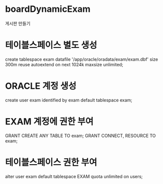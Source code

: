 # boardDynamicExam
게시판 만들기

# 테이블스페이스 별도 생성
create tablespace exam datafile '/app/oracle/oradata/exam/exam.dbf' size 300m reuse autoextend on next 1024k maxsize unlimited;

# ORACLE 계정 생성
create user exam identified by exam default tablespace exam;

# EXAM 계정에 권한 부여
GRANT CREATE ANY TABLE TO exam;
GRANT CONNECT, RESOURCE TO exam;

# 테이블스페이스 권한 부여
alter user exam default tablespace EXAM quota unlimited on users;

